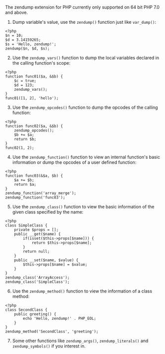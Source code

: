 The zendump extension for PHP currently only supported on 64 bit PHP 7.0 and above.
1. Dump variable's value, use the `zendump()` function just like `var_dump()`:
```
<?php
$n = 10;
$d = 3.14159265;
$s = 'Hello, zendump!';
zendump($n, $d, $s);
```
2. Use the `zendump_vars()` function to dump the local variables declared in the calling function's scope:
```
<?php
function func01($a, &$b) {
    $c = true;
    $d = 123;
    zendump_vars();
}
func01([1, 2], 'hello');
```
3. Use the `zendump_opcodes()` function to dump the opcodes of the calling function:
```
<?php
function func02($a, &$b) {
    zendump_opcodes();
    $b += $a;
    return $b;
}
func02(1, 2);
```
4. Use the `zendump_function()` function to view an internal function's basic information or dump the opcodes of a user defined function:
```
<?php
function func03(&$a, $b) {
    $a += $b;
    return $a;
}
zendump_function('array_merge');
zendump_function('func03');
```
5. Use the `zendump_class()` function to view the basic information of the given class specified by the name:
```
<?php
class SimpleClass {
    private $props = [];
    public __get($name) {
        if(isset($this->props[$name])) {
            return $this->props[$name];
        }
        return null;
    }
    public __set($name, $value) {
        $this->props[$name] = $value;
    }
}
zendump_class('ArrayAccess');
zendump_class('SimpleClass');
```
6. Use the `zendump_method()` function to view the information of a class method:
```
<?php
class SecondClass {
    public greeting() {
        echo 'Hello, zendump!' . PHP_EOL;
    }
}
zendump_method('SecondClass', 'greeting');
```
7. Some other functions like `zendump_args()`, `zendump_literals()` and `zendump_symbols()` if you interest in.